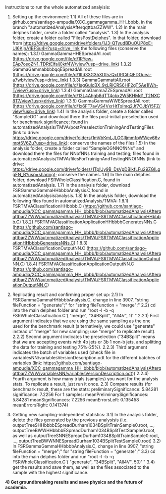 
Instructions to run the whole automatized analyisis:

1) Setting up the environment:
  1.1) All of these files are in girhub.com/santiago-ampudia/XCC_gammagamma_HH_bbbb, in the branch "automatizedAnalysisAfterqqttbarZZWW".
  1.2) In the main delphes folder, create a folder called "analysis".
  1.3) In the analysis folder, create a folder called "FilesPostDelphes". In that folder, download from https://drive.google.com/drive/folders/1J3-QTyudBDuOUP8xE-UI6KjnA1BFSu4H?usp=drive_link the following files (conserve the names):
    1.3.1) GammaGammaHHESpreadAll.root (https://drive.google.com/file/d/1RYew-EAp7osoZN1_TDRtElfalj0ktf4W/view?usp=drive_link)
    1.3.2) GammaGammabbbbqqESpreadAll.root (https://drive.google.com/file/d/1Itd33G35XDI5zQxDRCihQEDOuea-a7wb/view?usp=drive_link)
    1.3.3) GammaGammattAll.root (https://drive.google.com/file/d/1sgGuIcBX_9xLRiCRS6HF2gT5Ae1IWh-T/view?usp=drive_link)
    1.3.4) GammaGammaZZESpreadAll.root (https://drive.google.com/file/d/13L4Ahgb8dTT4okx2W5KHMd1_T2NXC8T7/view?usp=drive_link)
    1.3.5) GammaGammaWWESpreadAll.root (https://drive.google.com/file/d/1x6FT7avVS4VxrHtToImq2Jf7CJbYl5FZ/view?usp=drive_link)
  1.4) In the analysis folder, create a folder called "SampleOG" and download there the files post-initial preselection used for benchmark significance; found in automatizedAnalysis/TMVA/postPreselectionTrainingAndTestingFiles (link to drive: https://drive.google.com/drive/folders/1mVbKmLJLOGIIjmmfpWWev66vmpt5V6Zu?usp=drive_link); conserve the names of the files
  1.5) In the analysis folder, create a folder called "SampleOGNNOfNNs" and download there the files for NNofNNs training and testing; files found in automatizedAnalysis/TMVA/filesForTrainignAndTestingNNOfNNs (link to drive: https://drive.google.com/drive/folders/1TplUy9B_DsVpDBlkfLFu29ZGILggFN_B?usp=sharing); conserve the names.
  1.6) In the main delphes folder, download FSRWholeClassification.C, found in automatizedAnalysis.
  1.7) In the analysis folder, download FSRGammaGammaHHbbbbAnalysis.C,found in automatizedAnalysis/analysis.
  1.8) In the analysis folder, download the following files found in automatizedAnalysis/TMVA:
    1.8.1) FSRTMVAClassificationHHbbbb.C (https://github.com/santiago-ampudia/XCC_gammagamma_HH_bbbb/blob/automatizedAnalysisAfterqqttbarZZWW/automatizedAnalysis/TMVA/FSRTMVAClassificationHHbbbb.C)
    1.8.2) FSRTMVAClassificationApplicationHHbbbbGeneratesNNs.C (https://github.com/santiago-ampudia/XCC_gammagamma_HH_bbbb/blob/automatizedAnalysisAfterqqttbarZZWW/automatizedAnalysis/TMVA/FSRTMVAClassificationApplicationHHbbbbGeneratesNNs.C)
    1.8.3) FSRTMVAClassificationOutputNN.C (https://github.com/santiago-ampudia/XCC_gammagamma_HH_bbbb/blob/automatizedAnalysisAfterqqttbarZZWW/automatizedAnalysis/TMVA/FSRTMVAClassificationOutputNN.C)
    1.8.4) FSRTMVAClassificationApplicationOutputNN.C (https://github.com/santiago-ampudia/XCC_gammagamma_HH_bbbb/blob/automatizedAnalysisAfterqqttbarZZWW/automatizedAnalysis/TMVA/FSRTMVAClassificationApplicationOutputNN.C)

2) Replicating result and confirming proper set up:
  2.1) In FSRGammaGammaHHbbbbAnalysis.C, change in line 3907, "string fileFunction = "generate";" for "string fileFunction = "merge";"
  2.2) cd into the main delphes folder and run "root -l -b -q FSRWholeClassification.C'( "merge", "34BSplit", "All4V", 1)' "
    2.2.1) First argument indicates that we are using the same sampling as the one used for the benchmark result (alternatively, we could use "generate" instead of "merge" for new sampling; use "merge" to replicate result).
    2.2.2) Second argument indicates the preselection ("34BSplit" means that we are accepting events with 4b jets or 3b 1 non-b jets, and splitting the data for training and testing 75%-25%).
    2.2.3) Third argument indicates the batch of variables used (check file in variablesNN/variablesVersionDescription.odt for the different batches of variables (link: https://github.com/santiago-ampudia/XCC_gammagamma_HH_bbbb/blob/automatizedAnalysisAfterqqttbarZZWW/variablesNN/variablesVersionDescription.odt))
    2.2.4) Fourth argument is how many trials (samples) you want for the analysis stats. To replicate a result, just run it once.
  2.3) Compare results (for benchmark result, these are the stats: 
      preliminarySignificance: 5.84281
      significance: 7.2256
      For 1 samples: 
      meanPreliminarySignificances: 5.84281
      meanSignificances: 7.2256
      meanErrorsLeft: 0.135458
      meanErrorsRight: 0.141374)

3) Getting new sampling-independent statistics:
  3.1) In the analysis folder, delete the files generated by the previous analysisis (i.e. outputTreeSHHbbbbESpreadDurham1034BSplitTrainSample0.root, ..., outputTreeBWWHHbbbbESpreadDurham1034BSplitTestSample0.root, as well as outputTreeSNNESpreadDurham1034BSplitTrainSample0.root, ..., outputTreeBWWNNESpreadDurham1034BSplitTestSample0.root)
  3.2) In FSRGammaGammaHHbbbbAnalysis.C, change in line 3907, "string fileFunction = "merge";" for "string fileFunction = "generate";"
  3.3) cd into the main delphes folder and run "root -l -b -q FSRWholeClassification.C'( "generate", "34BSplit", "All4V", 50)'  "
  3.4) get the results and save them, as well as the files associated to the sample with the highest significance.

**4) Get groundbreaking results and save physics and the future of academia.**

